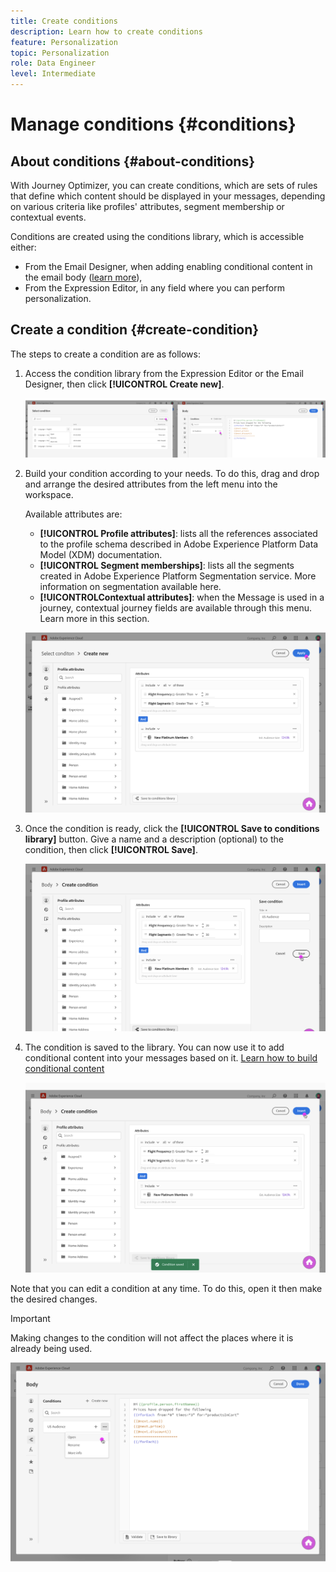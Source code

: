 ```yaml
---
title: Create conditions
description: Learn how to create conditions
feature: Personalization
topic: Personalization
role: Data Engineer
level: Intermediate
---
```


# Manage conditions {#conditions}

## About conditions {#about-conditions}

With Journey Optimizer, you can create conditions, which are sets of rules that define which content should be displayed in your messages, depending on various criteria like profiles' attributes, segment membership or contextual events.

Conditions are created using the conditions library, which is accessible either:

* From the Email Designer, when adding enabling conditional content in the email body ([learn more](build-conditional-content.md#emails)),
* From the Expression Editor, in any field where you can perform personalization.

## Create a condition {#create-condition}

The steps to create a condition are as follows:

1. Access the condition library from the Expression Editor or the Email Designer, then click **[!UICONTROL Create new]**.

    ![](assets/conditions-new.png)

1. Build your condition according to your needs. To do this, drag and drop and arrange the desired attributes from the left menu into the workspace. 

    Available attributes are:

    * **[!UICONTROL Profile attributes]**: lists all the references associated to the profile schema described in Adobe Experience Platform Data Model (XDM) documentation.
    * **[!UICONTROL Segment memberships]**: lists all the segments created in Adobe Experience Platform Segmentation service. More information on segmentation available here.
    * **[!UICONTROLContextual attributes]**: when the Message is used in a journey, contextual journey fields are available through this menu. Learn more in this section.

    ![](assets/conditions-create.png)

1. Once the condition is ready, click the **[!UICONTROL Save to conditions library]** button. Give a name and a description (optional) to the condition, then click **[!UICONTROL Save]**.

    ![](assets/conditions-name-description.png)

1. The condition is saved to the library. You can now use it to add conditional content into your messages based on it. [Learn how to build conditional content](build-conditional-content.md)

    ![](assets/conditions-saved.png)

Note that you can edit a condition at any time. To do this, open it then make the desired changes.

>[!IMPORTANT]
>
>Making changes to the condition will not affect the places where it is already being used.

![](assets/conditions-list.png)
